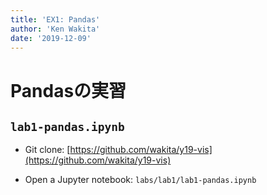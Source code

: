```yaml
---
title: 'EX1: Pandas'
author: 'Ken Wakita'
date: '2019-12-09'
---
```


# Pandasの実習

## `lab1-pandas.ipynb`

- Git clone: [https://github.com/wakita/y19-vis](https://github.com/wakita/y19-vis)

- Open a Jupyter notebook: `labs/lab1/lab1-pandas.ipynb`
